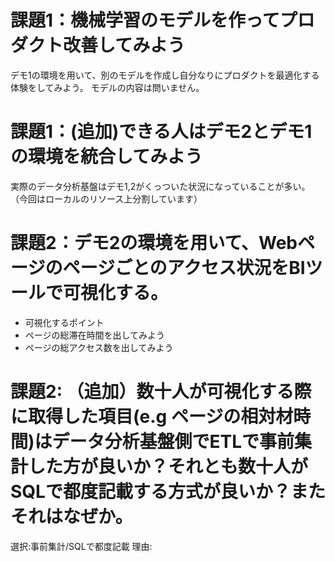 # 課題1：機械学習のモデルを作ってプロダクト改善してみよう
デモ1の環境を用いて、別のモデルを作成し自分なりにプロダクトを最適化する体験をしてみよう。
モデルの内容は問いません。

# 課題1：(追加)できる人はデモ2とデモ1の環境を統合してみよう
実際のデータ分析基盤はデモ1,2がくっついた状況になっていることが多い。
（今回はローカルのリソース上分割しています）

# 課題2：デモ2の環境を用いて、Webページのページごとのアクセス状況をBIツールで可視化する。

- 可視化するポイント
- ページの総滞在時間を出してみよう
- ページの総アクセス数を出してみよう

# 課題2: （追加）数十人が可視化する際に取得した項目(e.g ページの相対材時間)はデータ分析基盤側でETLで事前集計した方が良いか？それとも数十人がSQLで都度記載する方式が良いか？またそれはなぜか。

選択:事前集計/SQLで都度記載
理由: